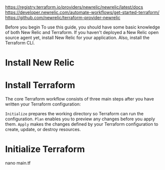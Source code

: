 https://registry.terraform.io/providers/newrelic/newrelic/latest/docs
https://developer.newrelic.com/automate-workflows/get-started-terraform/
https://github.com/newrelic/terraform-provider-newrelic



Before you begin
To use this guide, you should have some basic knowledge of both New Relic and Terraform. If you haven't deployed a New Relic open source agent yet, install New Relic for your application. Also, install the Terraform CLI.

# Install New Relic


# Install Terraform
The core Terraform workflow consists of three main steps after you have written your Terraform configuration:

`Initialize` prepares the working directory so Terraform can run the configuration.
`Plan` enables you to preview any changes before you apply them.
`Apply` makes the changes defined by your Terraform configuration to create, update, or destroy resources.




# Initialize Terraform
nano main.tf